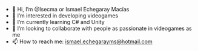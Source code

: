 - 👋 Hi, I’m @Isecma or Ismael Echegaray Macías
- 👀 I’m interested in developing videogames
- 🌱 I’m currently learning C# and Unity
- 💞️ I’m looking to collaborate with people as passionate in videogames as me
- 📫 How to reach me: ismael.echegarayms@hotmail.com


